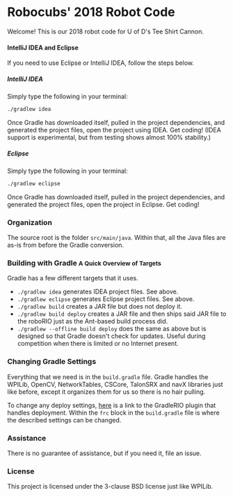 # Robocubs' 2018 Robot Code
Welcome! This is our 2018 robot code for U of D's Tee Shirt Cannon.

#### IntelliJ IDEA and Eclipse
If you need to use Eclipse or IntelliJ IDEA, follow the steps below.

##### IntelliJ IDEA
Simply type the following in your terminal:

```bash
./gradlew idea
```

Once Gradle has downloaded itself, pulled in the project dependencies, and generated the project files, open the project using IDEA. Get coding! (IDEA support is experimental, but from testing shows almost 100% stability.)

##### Eclipse
Simply type the following in your terminal:

```bash
./gradlew eclipse
```

Once Gradle has downloaded itself, pulled in the project dependencies, and generated the project files, open the project in Eclipse. Get coding!

### Organization
The source root is the folder `src/main/java`. Within that, all the Java files are as-is from before the Gradle conversion.

### Building with Gradle <small>A Quick Overview of Targets</small>
Gradle has a few different targets that it uses.

* `./gradlew idea` generates IDEA project files. See above.
* `./gradlew eclipse` generates Eclipse project files. See above.
* `./gradlew build` creates a JAR file but does not deploy it.
* `./gradlew build deploy` creates a JAR file and then ships said JAR file to the roboRIO just as the Ant-based build process did.
* `./gradlew --offline build deploy` does the same as above but is designed so that Gradle doesn't check for updates. Useful during competition when there is limited or no Internet present.

### Changing Gradle Settings
Everything that we need is in the `build.gradle` file. Gradle handles the WPILib, OpenCV, NetworkTables, CSCore, TalonSRX and navX libraries just like before, except it organizes them for us so there is no hair pulling.

To change any deploy settings, [here](https://github.com/Open-RIO/GradleRIO) is a link to the GradleRIO plugin that handles deployment. Within the `frc` block in the `build.gradle` file is where the described settings can be changed.

### Assistance
There is no guarantee of assistance, but if you need it, file an issue.

### License
This project is licensed under the 3-clause BSD license just like WPILib.
